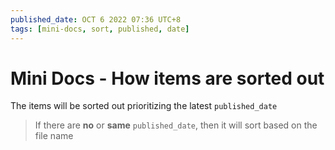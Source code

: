```yaml
---
published_date: OCT 6 2022 07:36 UTC+8
tags: [mini-docs, sort, published, date]
---
```


# Mini Docs - How items are sorted out

The items will be sorted out prioritizing the latest `published_date`

<!-- truncate -->

> If there are **no** or **same** `published_date`, then it will sort based on the file name
